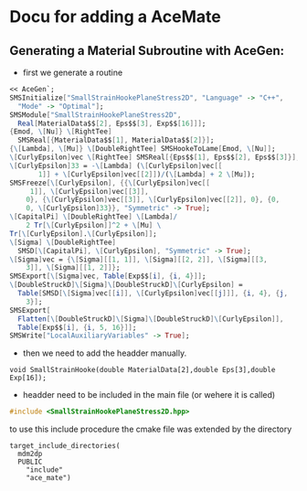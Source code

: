 # Docu for adding a AceMate

## Generating a Material Subroutine with AceGen:

* first we generate a routine
```mathematica
<< AceGen`;
SMSInitialize["SmallStrainHookePlaneStress2D", "Language" -> "C++",
  "Mode" -> "Optimal"];
SMSModule["SmallStrainHookePlaneStress2D",
  Real[MaterialData$$[2], Eps$$[3], Exp$$[16]]];
{Emod, \[Nu]} \[RightTee]
  SMSReal[{MaterialData$$[1], MaterialData$$[2]}];
{\[Lambda], \[Mu]} \[DoubleRightTee] SMSHookeToLame[Emod, \[Nu]];
\[CurlyEpsilon]vec \[RightTee] SMSReal[{Eps$$[1], Eps$$[2], Eps$$[3]}];
\[CurlyEpsilon]33 = -\[Lambda] (\[CurlyEpsilon]vec[[
       1]] + \[CurlyEpsilon]vec[[2]])/(\[Lambda] + 2 \[Mu]);
SMSFreeze[\[CurlyEpsilon], {{\[CurlyEpsilon]vec[[
     1]], \[CurlyEpsilon]vec[[3]],
    0}, {\[CurlyEpsilon]vec[[3]], \[CurlyEpsilon]vec[[2]], 0}, {0,
    0, \[CurlyEpsilon]33}}, "Symmetric" -> True];
\[CapitalPi] \[DoubleRightTee] \[Lambda]/
    2 Tr[\[CurlyEpsilon]]^2 + \[Mu] \
Tr[\[CurlyEpsilon].\[CurlyEpsilon]];
\[Sigma] \[DoubleRightTee]
  SMSD[\[CapitalPi], \[CurlyEpsilon], "Symmetric" -> True];
\[Sigma]vec = {\[Sigma][[1, 1]], \[Sigma][[2, 2]], \[Sigma][[3,
    3]], \[Sigma][[1, 2]]};
SMSExport[\[Sigma]vec, Table[Exp$$[i], {i, 4}]];
\[DoubleStruckD]\[Sigma]\[DoubleStruckD]\[CurlyEpsilon] =
  Table[SMSD[\[Sigma]vec[[i]], \[CurlyEpsilon]vec[[j]]], {i, 4}, {j,
    3}];
SMSExport[
  Flatten[\[DoubleStruckD]\[Sigma]\[DoubleStruckD]\[CurlyEpsilon]],
  Table[Exp$$[i], {i, 5, 16}]];
SMSWrite["LocalAuxiliaryVariables" -> True];
```
* then we need to add the headder manually.
```
void SmallStrainHooke(double MaterialData[2],double Eps[3],double Exp[16]);
```
* headder need to be included in the main file (or wehere it is called)
```c++
#include <SmallStrainHookePlaneStress2D.hpp>
```
to use this include procedure the cmake file was extended by the directory
```
target_include_directories(
  mdm2dp
  PUBLIC
    "include"
    "ace_mate")
```
